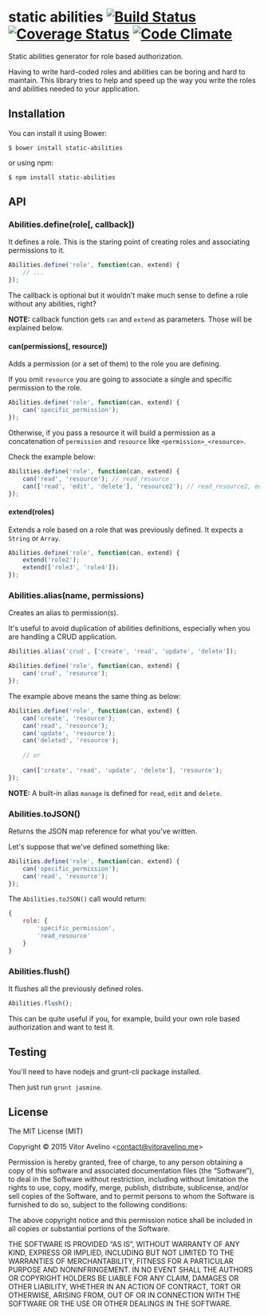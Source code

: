 # static abilities [![Build Status](https://travis-ci.org/vitoravelino/static-abilities.svg?branch=master)](https://travis-ci.org/vitoravelino/static-abilities) [![Coverage Status](https://img.shields.io/coveralls/vitoravelino/static-abilities.svg)](https://coveralls.io/r/vitoravelino/static-abilities) [![Code Climate](https://codeclimate.com/github/vitoravelino/static-abilities/badges/gpa.svg)](https://codeclimate.com/github/vitoravelino/static-abilities)

Static abilities generator for role based authorization.

Having to write hard-coded roles and abilities can be boring and hard to maintain. This library tries to help and speed up the way you write the roles and abilities needed to your application.

## Installation

You can install it using Bower:

```
$ bower install static-abilities
```

or using npm:

```
$ npm install static-abilities
```

## API

### Abilities.define(role[, callback])

It defines a role. This is the staring point of creating roles and associating permissions to it.
         
```javascript
Abilities.define('role', function(can, extend) {
    // ...
});
```

The callback is optional but it wouldn't make much sense to define a role without any abilities, right?

**NOTE:** callback function gets `can` and `extend` as parameters. Those will be explained below.

#### can(permissions[, resource])

Adds a permission (or a set of them) to the role you are defining.
     
If you omit `resource` you are going to associate a single and specific permission to the role.

```javascript
Abilities.define('role', function(can, extend) {
    can('specific_permission');
});
```
     
Otherwise, if you pass a resource it will build a permission as a concatenation of `permission` and `resource` like `<permission>_<resource>`. 

Check the example below:

```javascript
Abilities.define('role', function(can, extend) {
    can('read', 'resource'); // read_resource
    can(['read', 'edit', 'delete'], 'resource2'); // read_resource2, edit_resource2, delete_resource2
});
```

#### extend(roles)

Extends a role based on a role that was previously defined. It expects a `String` or `Array`.
     
```javascript
Abilities.define('role', function(can, extend) {
    extend('role2');
    extend(['role3', 'role4']);
});
```

### Abilities.alias(name, permissions)

Creates an alias to permission(s).
         
It's useful to avoid duplication of abilities definitions, especially when you are handling a CRUD application.
         
```javascript
Abilities.alias('crud', ['create', 'read', 'update', 'delete']);

Abilities.define('role', function(can, extend) {
    can('crud', 'resource');
});
```

The example above means the same thing as below:

```javascript
Abilities.define('role', function(can, extend) {
    can('create', 'resource');
    can('read', 'resource');
    can('update', 'resource');
    can('deleted', 'resource');
    
    // or
    
    can(['create', 'read', 'update', 'delete'], 'resource');
});
```

**NOTE:** A built-in alias `manage` is defined for `read`, `edit` and `delete`.


### Abilities.toJSON()

Returns the JSON map reference for what you've written.

Let's suppose that we've defined something like:

```javascript
Abilities.define('role', function(can, extend) {
    can('specific_permission');
    can('read', 'resource');
});
```

The `Abilities.toJSON()` call would return:

```javascript
{
    role: {
        'specific_permission',
        'read_resource'
    }
}

```

### Abilities.flush()

It flushes all the previously defined roles.

```javascript
Abilities.flush();
```

This can be quite useful if you, for example, build your own role based authorization and want to test it.

## Testing

You'll need to have nodejs and grunt-cli package installed.

Then just run `grunt jasmine`.

## License

The MIT License (MIT)

Copyright © 2015 Vítor Avelino <<contact@vitoravelino.me>>

Permission is hereby granted, free of charge, to any person obtaining a copy of this software and associated documentation files (the “Software”), to deal in the Software without restriction, including without limitation the rights to use, copy, modify, merge, publish, distribute, sublicense, and/or sell copies of the Software, and to permit persons to whom the Software is furnished to do so, subject to the following conditions:

The above copyright notice and this permission notice shall be included in all copies or substantial portions of the Software.

THE SOFTWARE IS PROVIDED “AS IS”, WITHOUT WARRANTY OF ANY KIND, EXPRESS OR IMPLIED, INCLUDING BUT NOT LIMITED TO THE WARRANTIES OF MERCHANTABILITY, FITNESS FOR A PARTICULAR PURPOSE AND NONINFRINGEMENT. IN NO EVENT SHALL THE AUTHORS OR COPYRIGHT HOLDERS BE LIABLE FOR ANY CLAIM, DAMAGES OR OTHER LIABILITY, WHETHER IN AN ACTION OF CONTRACT, TORT OR OTHERWISE, ARISING FROM, OUT OF OR IN CONNECTION WITH THE SOFTWARE OR THE USE OR OTHER DEALINGS IN THE SOFTWARE.
